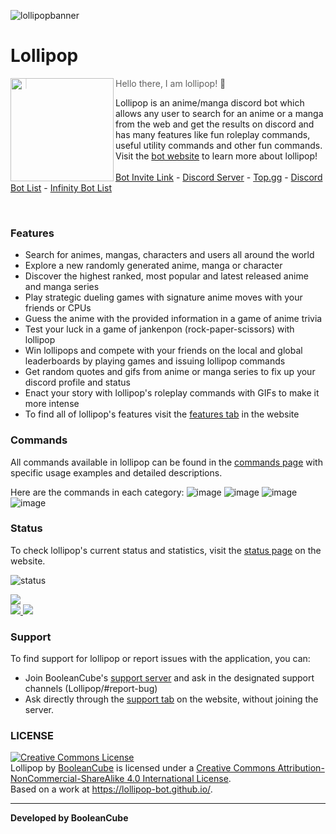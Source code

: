 ![lollipopbanner](https://user-images.githubusercontent.com/47650058/147891305-58aa09b6-2053-4180-9a9a-8c09826567f1.png)

# Lollipop

<img src="https://i.imgur.com/hHNVR67.jpeg" width=165 align="left"/>

> Hello there, I am lollipop! 👋<br>

Lollipop is an anime/manga discord bot which allows any user to search for an anime or a manga from the web and get the results on discord and has many features like fun roleplay commands, useful utility commands and other fun commands. Visit the [bot website](https://lollipop-bot.github.io/) to learn more about lollipop! <br><br>
[Bot Invite Link](https://discord.com/api/oauth2/authorize?client_id=919061572649910292&permissions=1524444294464&scope=bot%20applications.commands) - [Discord Server](https://discord.gg/3ZDpPyR) - [Top.gg](https://top.gg/bot/919061572649910292) - [Discord Bot List](https://discordbotlist.com/bots/lollipop-4786) - [Infinity Bot List](https://infinitybots.gg/bots/919061572649910292)

<br>

### Features
- Search for animes, mangas, characters and users all around the world
- Explore a new randomly generated anime, manga or character
- Discover the highest ranked, most popular and latest released anime and manga series
- Play strategic dueling games with signature anime moves with your friends or CPUs
- Guess the anime with the provided information in a game of anime trivia
- Test your luck in a game of jankenpon (rock-paper-scissors) with lollipop
- Win lollipops and compete with your friends on the local and global leaderboards by playing games and issuing lollipop commands
- Get random quotes and gifs from anime or manga series to fix up your discord profile and status
- Enact your story with lollipop's roleplay commands with GIFs to make it more intense
- To find all of lollipop's features visit the [features tab](https://lollipop-bot.github.io/#features) in the website

### Commands
All commands available in lollipop can be found in the [commands page](https://lollipop-bot.github.io/commands) with specific usage examples and detailed descriptions.<br>

Here are the commands in each category:
![image](https://user-images.githubusercontent.com/47650058/209741605-c6e282f0-72ce-4031-b3fc-3a2e583038f7.png)
![image](https://user-images.githubusercontent.com/47650058/209741626-559cd086-426a-43b6-a2c8-6424d5220516.png)
![image](https://user-images.githubusercontent.com/47650058/209741638-c4d93d71-bdb7-40a7-a892-4b797952f2b8.png)
![image](https://user-images.githubusercontent.com/47650058/209741659-d93bb9d9-e808-439d-9b06-c839e3a31fe4.png)

### Status
To check lollipop's current status and statistics, visit the [status page](https://lollipop-bot.github.io/status) on the website.

![status](https://top.gg/api/widget/status/919061572649910292.svg)

<a href='https://infinitybots.gg/bots/919061572649910292' title='widget'>
    <img src='https://widgets.infinitybots.gg/bot/919061572649910292/?size=large&theme=light'></img>
</a>
<br>

<a href="https://top.gg/bot/919061572649910292">
  <img src="https://top.gg/api/widget/919061572649910292.svg">
</a>

<a href="https://discordbotlist.com/bots/919061572649910292">
    <img src="https://discordbotlist.com/api/v1/bots/919061572649910292/widget">
</a>

### Support
To find support for lollipop or report issues with the application, you can:
- Join BooleanCube's [support server](https://discord.gg/3ZDpPyR) and ask in the designated support channels (Lollipop/#report-bug)
- Ask directly through the [support tab](https://lollipop-bot.github.io/#support) on the website, without joining the server.

### LICENSE
<a rel="license" href="http://creativecommons.org/licenses/by-nc-sa/4.0/"><img alt="Creative Commons License" style="border-width:0" src="https://i.creativecommons.org/l/by-nc-sa/4.0/88x31.png" /></a><br /><span xmlns:dct="http://purl.org/dc/terms/" property="dct:title">Lollipop</span> by <a xmlns:cc="http://creativecommons.org/ns#" href="https://booleancube.github.io/" property="cc:attributionName" rel="cc:attributionURL">BooleanCube</a> is licensed under a <a rel="license" href="http://creativecommons.org/licenses/by-nc-sa/4.0/">Creative Commons Attribution-NonCommercial-ShareAlike 4.0 International License</a>.<br />Based on a work at <a xmlns:dct="http://purl.org/dc/terms/" href="https://lollipop-bot.github.io/" rel="dct:source">https://lollipop-bot.github.io/</a>.

----

**Developed by BooleanCube**
